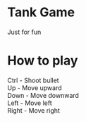 # Tank Game

Just for fun

# How to play
Ctrl - Shoot bullet  
Up - Move upward  
Down - Move downward  
Left - Move left  
Right - Move right
